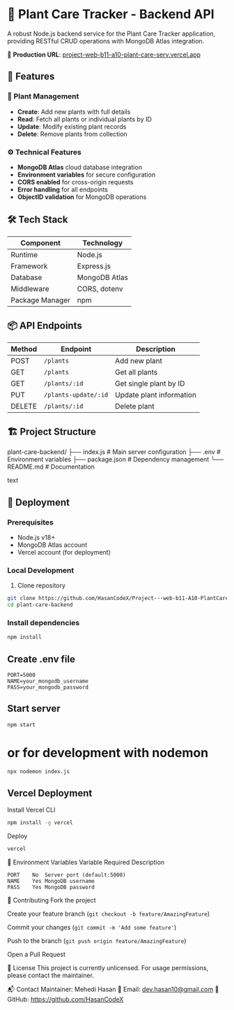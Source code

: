 # 🌿 Plant Care Tracker - Backend API

A robust Node.js backend service for the Plant Care Tracker application, providing RESTful CRUD operations with MongoDB Atlas integration.

🔗 **Production URL**: [project-web-b11-a10-plant-care-serv.vercel.app](https://project-web-b11-a10-plant-care-serv.vercel.app)

## 🚀 Features

### 🌱 Plant Management
- **Create**: Add new plants with full details
- **Read**: Fetch all plants or individual plants by ID
- **Update**: Modify existing plant records
- **Delete**: Remove plants from collection

### ⚙️ Technical Features
- **MongoDB Atlas** cloud database integration
- **Environment variables** for secure configuration
- **CORS enabled** for cross-origin requests
- **Error handling** for all endpoints
- **ObjectID validation** for MongoDB operations

## 🛠 Tech Stack

| Component       | Technology       |
|----------------|------------------|
| Runtime        | Node.js          |
| Framework      | Express.js       |
| Database       | MongoDB Atlas    |
| Middleware     | CORS, dotenv     |
| Package Manager| npm              |

## 📦 API Endpoints

| Method | Endpoint          | Description                     |
|--------|------------------|---------------------------------|
| POST   | `/plants`        | Add new plant                   |
| GET    | `/plants`        | Get all plants                  |
| GET    | `/plants/:id`    | Get single plant by ID          |
| PUT    | `/plants-update/:id` | Update plant information    |
| DELETE | `/plants/:id`    | Delete plant                    |

## 🏗 Project Structure
plant-care-backend/
├── index.js # Main server configuration
├── .env # Environment variables
├── package.json # Dependency management
└── README.md # Documentation

text

## 🚀 Deployment

### Prerequisites
- Node.js v18+
- MongoDB Atlas account
- Vercel account (for deployment)

### Local Development
1. Clone repository
```bash
git clone https://github.com/HasanCodeX/Project---web-b11-A10-PlantCare---server
cd plant-care-backend
```

### Install dependencies

```bash
npm install
```

## Create .env file

```env
PORT=5000
NAME=your_mongodb_username
PASS=your_mongodb_password
```

## Start server

```bash
npm start
```

# or for development with nodemon

```bash
npx nodemon index.js
```

## Vercel Deployment

Install Vercel CLI

``` bash
npm install -g vercel
```

 Deploy

```bash
vercel
```
📜 Environment Variables
Variable	Required	Description
```
PORT	No	Server port (default:5000)
NAME	Yes	MongoDB username
PASS	Yes	MongoDB password
```
🤝 Contributing
Fork the project

Create your feature branch (```git checkout -b feature/AmazingFeature```)

Commit your changes (```git commit -m 'Add some feature'```)

Push to the branch (```git push origin feature/AmazingFeature```)

Open a Pull Request

📄 License
This project is currently unlicensed. For usage permissions, please contact the maintainer.

📬 Contact
Maintainer: Mehedi Hasan
📧 Email: dev.hasan10@gmail.com
🔗 GitHub: https://github.com/HasanCodeX
